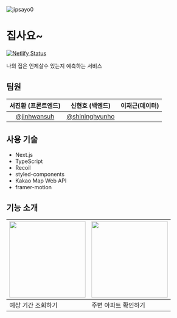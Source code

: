![jipsayo0](https://user-images.githubusercontent.com/61727311/217318035-8a30c86a-240f-4c55-9e15-c42ba44ffa97.PNG)

# 집사요~
[![Netlify Status](https://api.netlify.com/api/v1/badges/fac678ff-a99c-46e4-b7d6-31497111ef8d/deploy-status)](https://app.netlify.com/sites/jipsayo/deploys)

나의 집은 언제살수 있는지 예측하는 서비스

## 팀원

| 서진환 (프론트엔드)  | 신현호 (백엔드)  | 이재근(데이터)|
| :-----: | :-----: | :-----:|
| [@jinhwansuh](https://github.com/jinhwansuh) |    [@shininghyunho](https://github.com/shininghyunho) | |

## 사용 기술

- Next.js
- TypeScript
- Recoil
- styled-components
- Kakao Map Web API
- framer-motion


## 기능 소개
| <img width="200px" src="https://user-images.githubusercontent.com/61727311/217318308-33965ff5-a497-42a7-a7fb-9a42ee1ab5ac.gif"> |<img width="200px" src="https://user-images.githubusercontent.com/61727311/217318339-6be2085b-e924-43d0-97a3-fee336c39172.gif"> |
| --- | --- |
| 예상 기간 조회하기 | 주변 아파트 확인하기 |

